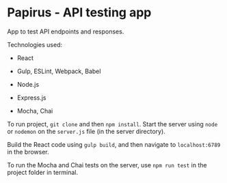 # Papirus - API testing app

App to test API endpoints and responses.

Technologies used:

- React

- Gulp, ESLint, Webpack, Babel

- Node.js

- Express.js

- Mocha, Chai


To run project, `git clone` and then `npm install`. Start the server using `node` or `nodemon` on the `server.js` file (in the server directory).

Build the React code using `gulp build`, and then navigate to `localhost:6789` in the browser.


To run the Mocha and Chai tests on the server, use `npm run test` in the project folder in terminal.
